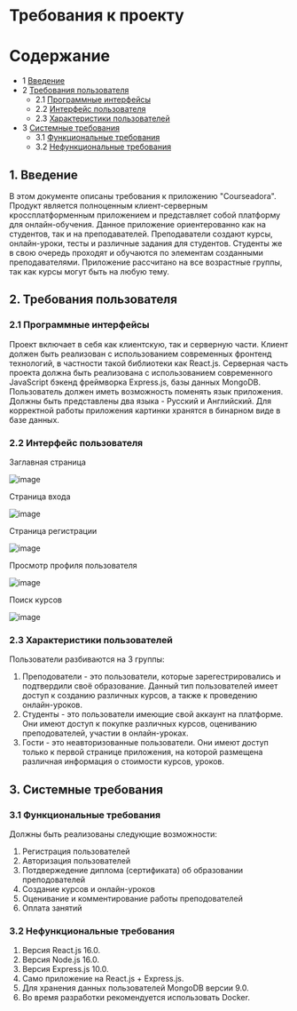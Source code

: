 # Требования к проекту 

Содержание
=================
* 1 [Введение](#1-введение)
* 2 [Требования пользователя](#2-требования-пользователя)
  * 2.1 [Программные интерфейсы](#21-программные-интерфейсы)
  * 2.2 [Интерфейс пользователя](#22-интерфейс-пользователя)
  * 2.3 [Характеристики пользователей](#23-характеристики-пользователей)
* 3 [Системные требования](#3-системные-требования)
  * 3.1 [Функциональные требования](#31-функциональные-требования)
  * 3.2 [Нефункциональные требования](#32-нефункциональные-требования)


## 1. Введение
В этом документе описаны требования к приложению "Courseadora".
Продукт является полноценным клиент-серверным кроссплатформенным приложением и представляет собой платформу для онлайн-обучения.
Данное приложение ориентерованно как на студентов, так и на преподавателей. Преподаватели создают курсы, онлайн-уроки, тесты и различные задания для студентов. Студенты же в свою очередь проходят и обучаются по элементам созданными преподавателями. Приложение рассчитано на все возрастные группы, так как курсы могут быть на любую тему.

## 2. Требования пользователя

### 2.1 Программные интерфейсы
Проект включает в себя как клиентскую, так и серверную части.
Клиент должен быть реализован с использованием современных фронтенд технологий, в частности такой библиотеки как React.js.
Серверная часть проекта должна быть реализована с использованием современного JavaScript бэкенд фреймворка Express.js, базы данных MongoDB. 
Пользователь должен иметь возможность поменять язык приложения. Должны быть представлены два языка - Русский и Английский.
Для корректной работы приложения картинки хранятся в бинарном виде в базе данных.

### 2.2 Интерфейс пользователя

Заглавная страница

![image](https://user-images.githubusercontent.com/68506750/197595852-c024613c-6933-4503-aaf0-ced60738156c.png)

Страница входа

![image](https://user-images.githubusercontent.com/68506750/197596485-266492fb-3d1a-4618-b7b5-b02805b0bc7d.png)

Страница регистрации

![image](https://user-images.githubusercontent.com/68506750/197597274-a92da8d2-3e79-4b65-bce8-88e1ed8e2153.png)

Просмотр профиля пользователя

![image](https://user-images.githubusercontent.com/68506750/197599143-ddeeb951-7972-42da-8537-36abdf6b406f.png)

Поиск курсов

![image](https://user-images.githubusercontent.com/68506750/197600238-2c6bfc67-69e7-4213-b656-7e9d272b50ca.png)

### 2.3 Характеристики пользователей
Пользователи разбиваются на 3 группы:
1. Преподователи - это пользователи, которые зарегестрировались и подтвердили своё образование. Данный тип пользователей имеет доступ к созданию различных курсов, а также к проведению онлайн-уроков.
2. Студенты - это пользователи имеющие свой аккаунт на платформе. Они имеют доступ к покупке различных курсов, оцениванию преподователей, участии в онлайн-уроках.
3. Гости - это неавторизованные пользователи. Они имеют доступ только к первой странице приложения, на которой размещена различная информация о стоимости курсов, уроков. 

## 3. Системные требования

### 3.1 Функциональные требования
Должны быть реализованы следующие возможности:
1. Регистрация пользователей
2. Авторизация пользователей
3. Потдвержедение диплома (сертификата) об образовании преподователей
4. Создание курсов и онлайн-уроков
5. Оценивание и комментирование работы преподователей
6. Оплата занятий

### 3.2 Нефункциональные требования
1. Версия React.js 16.0.
2. Версия Node.js 16.0.
3. Версия Express.js 10.0.
4. Само приложение на React.js + Express.js.
5. Для хранения данных пользователей MongoDB версии 9.0.
6. Во время разработки рекомендуется использовать Docker.
